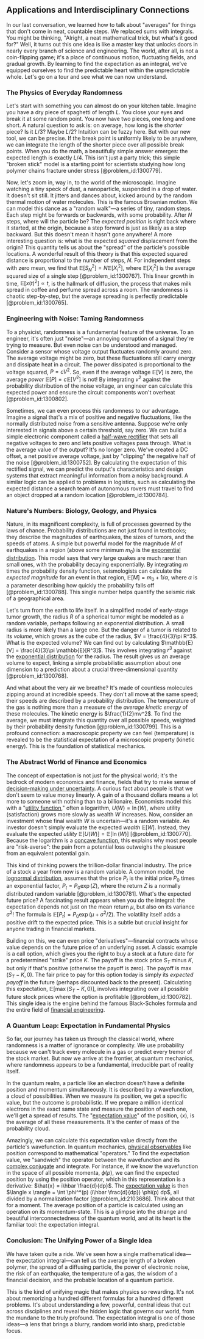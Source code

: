 ## Applications and Interdisciplinary Connections

In our last conversation, we learned how to talk about "averages" for things that don't come in neat, countable steps. We replaced sums with integrals. You might be thinking, "Alright, a neat mathematical trick, but what's it good for?" Well, it turns out this one idea is like a master key that unlocks doors in nearly every branch of science and engineering. The world, after all, is not a coin-flipping game; it's a place of continuous motion, fluctuating fields, and gradual growth. By learning to find the expectation as an integral, we've equipped ourselves to find the predictable heart within the unpredictable whole. Let's go on a tour and see what we can now understand.

### The Physics of Everyday Randomness

Let's start with something you can almost do on your kitchen table. Imagine you have a dry piece of spaghetti of length $L$. You close your eyes and break it at some random point. You now have two pieces, one long and one short. A natural question to ask is: on average, how long is the *shorter* piece? Is it $L/3$? Maybe $L/2$? Intuition can be fuzzy here. But with our new tool, we can be precise. If the break point is uniformly likely to be anywhere, we can integrate the length of the shorter piece over all possible break points. When you do the math, a beautifully simple answer emerges: the expected length is exactly $L/4$. This isn't just a party trick; this simple "broken stick" model is a starting point for scientists studying how long polymer chains fracture under stress [@problem_id:1300779].

Now, let's zoom in, way in, to the world of the microscopic. Imagine watching a tiny speck of dust, a nanoparticle, suspended in a drop of water. It doesn't sit still. It jitters and dances about, kicked around by the random thermal motion of water molecules. This is the famous Brownian motion. We can model this dance as a "random walk"—a series of tiny, random steps. Each step might be forwards or backwards, with some probability. After $N$ steps, where will the particle be? The *expected position* is right back where it started, at the origin, because a step forward is just as likely as a step backward. But this doesn't mean it hasn't gone anywhere! A more interesting question is: what is the expected *squared* displacement from the origin? This quantity tells us about the "spread" of the particle's possible locations. A wonderful result of this theory is that this expected squared distance is proportional to the number of steps, $N$. For independent steps with zero mean, we find that $\mathbb{E}[S_N^2] = N \mathbb{E}[X_i^2]$, where $\mathbb{E}[X_i^2]$ is the average squared size of a single step [@problem_id:1300767]. This linear growth in time, $\mathbb{E}[x(t)^2] \propto t$, is the hallmark of diffusion, the process that makes milk spread in coffee and perfume spread across a room. The randomness is chaotic step-by-step, but the average spreading is perfectly predictable [@problem_id:1300765].

### Engineering with Noise: Taming Randomness

To a physicist, randomness is a fundamental feature of the universe. To an engineer, it's often just "noise"—an annoying corruption of a signal they're trying to measure. But even noise can be understood and managed. Consider a sensor whose voltage output fluctuates randomly around zero. The average voltage might be zero, but these fluctuations still carry energy and dissipate heat in a circuit. The power dissipated is proportional to the voltage squared, $P = cV^2$. So, even if the average voltage $\mathbb{E}[V]$ is zero, the average *power* $\mathbb{E}[P] = c\mathbb{E}[V^2]$ is not! By integrating $v^2$ against the probability distribution of the noise voltage, an engineer can calculate this expected power and ensure the circuit components won't overheat [@problem_id:1300802].

Sometimes, we can even process this randomness to our advantage. Imagine a signal that's a mix of positive and negative fluctuations, like the normally distributed noise from a sensitive antenna. Suppose we're only interested in signals above a certain threshold, say zero. We can build a simple electronic component called a [half-wave rectifier](@article_id:268604) that sets all negative voltages to zero and lets positive voltages pass through. What is the average value of the output? It's no longer zero. We've created a DC offset, a net positive average voltage, just by "clipping" the negative half of the noise [@problem_id:1300752]. By calculating the expectation of this rectified signal, we can predict the output's characteristics and design systems that extract meaningful information from a noisy background. A similar logic can be applied to problems in logistics, such as calculating the expected distance a search team of autonomous rovers must travel to find an object dropped at a random location [@problem_id:1300784].

### Nature's Numbers: Biology, Geology, and Physics

Nature, in its magnificent complexity, is full of processes governed by the laws of chance. Probability distributions are not just found in textbooks; they describe the magnitudes of earthquakes, the sizes of tumors, and the speeds of atoms. A simple but powerful model for the magnitude $M$ of earthquakes in a region (above some minimum $m_0$) is the [exponential distribution](@article_id:273400). This model says that very large quakes are much rarer than small ones, with the probability decaying exponentially. By integrating $m$ times the probability density function, seismologists can calculate the *expected magnitude* for an event in that region, $\mathbb{E}[M] = m_0 + 1/\alpha$, where $\alpha$ is a parameter describing how quickly the probability falls off [@problem_id:1300788]. This single number helps quantify the seismic risk of a geographical area.

Let's turn from the earth to life itself. In a simplified model of early-stage tumor growth, the radius $R$ of a spherical tumor might be modeled as a random variable, perhaps following an exponential distribution. A small radius is more likely than a large one. But the danger of a tumor is related to its *volume*, which grows as the cube of the radius, $V = \frac{4}{3}\pi R^3$. What is the expected volume? We can find out by calculating $\mathbb{E}[V] = \frac{4}{3}\pi \mathbb{E}[R^3]$. This involves integrating $r^3$ against the [exponential distribution](@article_id:273400) for the radius. The result gives us an average volume to expect, linking a simple probabilistic assumption about one dimension to a prediction about a crucial three-dimensional quantity [@problem_id:1300768].

And what about the very air we breathe? It's made of countless molecules zipping around at incredible speeds. They don't all move at the same speed; their speeds are described by a probability distribution. The temperature of the gas is nothing more than a measure of the *average kinetic energy* of these molecules. The kinetic energy is $\frac{1}{2}mv^2$. To find the average, we must integrate this quantity over all possible speeds, weighted by their probability density function [@problem_id:1300799]. This is a profound connection: a macroscopic property we can feel (temperature) is revealed to be the statistical expectation of a microscopic property (kinetic energy). This is the foundation of statistical mechanics.

### The Abstract World of Finance and Economics

The concept of expectation is not just for the physical world; it's the bedrock of modern economics and finance, fields that try to make sense of [decision-making under uncertainty](@article_id:142811). A curious fact about people is that we don't seem to value money linearly. A gain of a thousand dollars means a lot more to someone with nothing than to a billionaire. Economists model this with a "[utility function](@article_id:137313)," often a logarithm, $U(W) = \ln(W)$, where utility (satisfaction) grows more slowly as wealth $W$ increases. Now, consider an investment whose final wealth $W$ is uncertain—it's a random variable. An investor doesn't simply evaluate the expected *wealth* $\mathbb{E}[W]$. Instead, they evaluate the expected *utility* $\mathbb{E}[U(W)] = \mathbb{E}[\ln(W)]$ [@problem_id:1300770]. Because the logarithm is a [concave function](@article_id:143909), this explains why most people are "risk-averse": the pain from a potential loss outweighs the pleasure from an equivalent potential gain.

This kind of thinking powers the trillion-dollar financial industry. The price of a stock a year from now is a random variable. A common model, the [lognormal distribution](@article_id:261394), assumes that the price $P_t$ is the initial price $P_0$ times an exponential factor, $P_t = P_0 \exp(Z)$, where the return $Z$ is a normally distributed random variable [@problem_id:1300781]. What's the expected future price? A fascinating result appears when you do the integral: the expectation depends not just on the mean return $\mu$, but also on its variance $\sigma^2$! The formula is $\mathbb{E}[P_t] = P_0 \exp(\mu + \sigma^2/2)$. The volatility itself adds a positive drift to the expected price. This is a subtle but crucial insight for anyone trading in financial markets.

Building on this, we can even price "derivatives"—financial contracts whose value depends on the future price of an underlying asset. A classic example is a call option, which gives you the right to buy a stock at a future date for a predetermined "strike" price $K$. The payoff is the stock price $S_T$ minus $K$, but only if that's positive (otherwise the payoff is zero). The payoff is $\max(S_T - K, 0)$. The fair price to pay for this option today is simply its *expected payoff* in the future (perhaps discounted back to the present). Calculating this expectation, $\mathbb{E}[\max(S_T - K, 0)]$, involves integrating over all possible future stock prices where the option is profitable [@problem_id:1300782]. This single idea is the engine behind the famous Black-Scholes formula and the entire field of [financial engineering](@article_id:136449).

### A Quantum Leap: Expectation in Fundamental Physics

So far, our journey has taken us through the classical world, where randomness is a matter of ignorance or complexity. We use probability because we can't track every molecule in a gas or predict every tremor of the stock market. But now we arrive at the frontier, at quantum mechanics, where randomness appears to be a fundamental, irreducible part of reality itself.

In the quantum realm, a particle like an electron doesn't have a definite position and momentum simultaneously. It is described by a wavefunction, a cloud of possibilities. When we measure its position, we get a specific value, but the outcome is probabilistic. If we prepare a million identical electrons in the exact same state and measure the position of each one, we'll get a spread of results. The "[expectation value](@article_id:150467)" of the position, $\langle x \rangle$, is the average of all these measurements. It's the center of mass of the probability cloud.

Amazingly, we can calculate this expectation value directly from the particle's wavefunction. In quantum mechanics, [physical observables](@article_id:154198) like position correspond to mathematical "operators." To find the expectation value, we "sandwich" the operator between the wavefunction and its [complex conjugate](@article_id:174394) and integrate. For instance, if we know the wavefunction in the space of all possible momenta, $\phi(p)$, we can find the expected position by using the position operator, which in this representation is a derivative: $\hat{x} = i\hbar \frac{d}{dp}$. The [expectation value](@article_id:150467) is then $\langle x \rangle = \int \phi^*(p) (i\hbar \frac{d}{dp}) \phi(p) dp$, all divided by a normalization factor [@problem_id:2103686]. Think about that for a moment. The average position of a particle is calculated using an operation on its momentum-state. This is a glimpse into the strange and beautiful interconnectedness of the quantum world, and at its heart is the familiar tool: the expectation integral.

### Conclusion: The Unifying Power of a Single Idea

We have taken quite a ride. We've seen how a single mathematical idea—the expectation integral—can tell us the average length of a broken polymer, the spread of a diffusing particle, the power of electronic noise, the risk of an earthquake, the temperature of a gas, the wisdom of a financial decision, and the probable location of a quantum particle.

This is the kind of unifying magic that makes physics so rewarding. It's not about memorizing a hundred different formulas for a hundred different problems. It's about understanding a few, powerful, central ideas that cut across disciplines and reveal the hidden logic that governs our world, from the mundane to the truly profound. The expectation integral is one of those ideas—a lens that brings a blurry, random world into sharp, predictable focus.